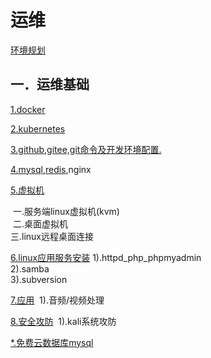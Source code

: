 # 运维

[环境规划](env_plan.md)

## 一．运维基础

[1.docker](docker/index.md)

[2.kubernetes](kubernetes/index.md)

[3.github,gitee,git命令及开发环境配置.](github_gitee_gitlab.md)

[4.mysql](mysql_install.md),[redis](redis_install.md),nginx

[5.虚拟机](virtual_machine.md)

​	一.服务端linux虚拟机(kvm)<br/>
​	二.桌面虚拟机<br/>
​	三.linux远程桌面连接<br/>

[6.linux应用服务安装](linux_app.md)
	1).httpd_php_phpmyadmin<br/>
	2).samba<br/>
	3).subversion<br/>

[7.应用](app/audio_video.md)
​	1).音频/视频处理

[8.安全攻防](attack.md)
​	1).kali系统攻防


[*.免费云数据库mysql](https://planetscale.com)

